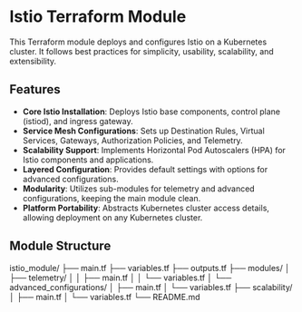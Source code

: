 # Istio Terraform Module

This Terraform module deploys and configures Istio on a Kubernetes cluster. It follows best practices for simplicity, usability, scalability, and extensibility.

## Features

- **Core Istio Installation**: Deploys Istio base components, control plane (istiod), and ingress gateway.
- **Service Mesh Configurations**: Sets up Destination Rules, Virtual Services, Gateways, Authorization Policies, and Telemetry.
- **Scalability Support**: Implements Horizontal Pod Autoscalers (HPA) for Istio components and applications.
- **Layered Configuration**: Provides default settings with options for advanced configurations.
- **Modularity**: Utilizes sub-modules for telemetry and advanced configurations, keeping the main module clean.
- **Platform Portability**: Abstracts Kubernetes cluster access details, allowing deployment on any Kubernetes cluster.

## Module Structure
istio_module/ ├── main.tf ├── variables.tf ├── outputs.tf ├── modules/ │ ├── telemetry/ │ │ ├── main.tf │ │ └── variables.tf │ └── advanced_configurations/ │ ├── main.tf │ └── variables.tf ├── scalability/ │ ├── main.tf │ └── variables.tf └── README.md
